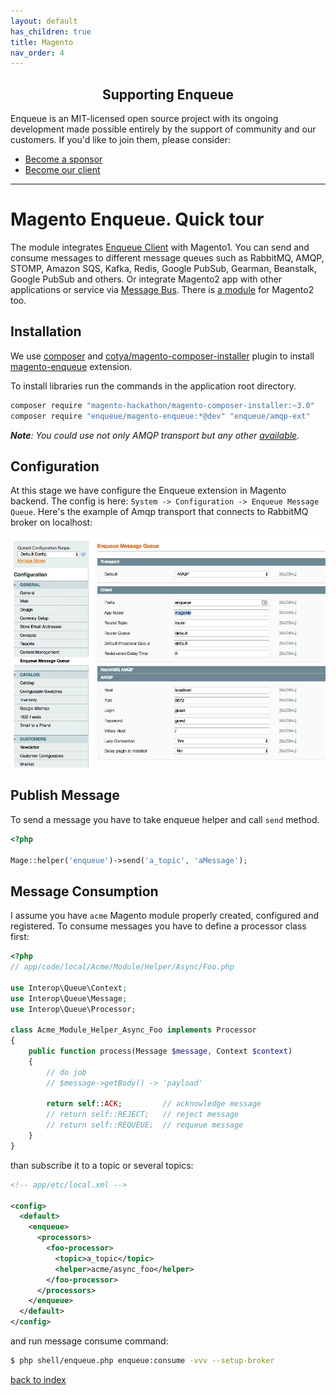 ```yaml
---
layout: default
has_children: true
title: Magento
nav_order: 4
---
```

<h2 align="center">Supporting Enqueue</h2>

Enqueue is an MIT-licensed open source project with its ongoing development made possible entirely by the support of community and our customers. If you'd like to join them, please consider:

- [Become a sponsor](https://www.patreon.com/makasim)
- [Become our client](http://forma-pro.com/)

---

# Magento Enqueue. Quick tour

The module integrates [Enqueue Client](../client/quick_tour.md) with Magento1. You can send and consume messages to different message queues such as RabbitMQ, AMQP, STOMP, Amazon SQS, Kafka, Redis, Google PubSub, Gearman, Beanstalk, Google PubSub and others. Or integrate Magento2 app with other applications or service via [Message Bus](../client/message_bus.md).
There is [a module](../magento2/quick_tour.md) for Magento2 too.

## Installation

We use [composer](https://getcomposer.org/) and [cotya/magento-composer-installer](https://github.com/Cotya/magento-composer-installer) plugin to install [magento-enqueue](https://github.com/php-enqueue/magento-enqueue) extension.

To install libraries run the commands in the application root directory.

```bash
composer require "magento-hackathon/magento-composer-installer:~3.0"
composer require "enqueue/magento-enqueue:*@dev" "enqueue/amqp-ext"
```

_**Note**: You could use not only AMQP transport but any other [available](../transport)._

## Configuration

At this stage we have configure the Enqueue extension in Magento backend.
The config is here: `System -> Configuration -> Enqueue Message Queue`.
Here's the example of Amqp transport that connects to RabbitMQ broker on localhost:


![Сonfiguration](../images/magento_enqueue_configuration.jpeg)

## Publish Message

To send a message you have to take enqueue helper and call `send` method.

```php
<?php

Mage::helper('enqueue')->send('a_topic', 'aMessage');
```

## Message Consumption

I assume you have `acme` Magento module properly created, configured and registered.
To consume messages you have to define a processor class first:

```php
<?php
// app/code/local/Acme/Module/Helper/Async/Foo.php

use Interop\Queue\Context;
use Interop\Queue\Message;
use Interop\Queue\Processor;

class Acme_Module_Helper_Async_Foo implements Processor
{
    public function process(Message $message, Context $context)
    {
        // do job
        // $message->getBody() -> 'payload'

        return self::ACK;         // acknowledge message
        // return self::REJECT;   // reject message
        // return self::REQUEUE;  // requeue message
    }
}
```

than subscribe it to a topic or several topics:


```xml
<!-- app/etc/local.xml -->

<config>
  <default>
    <enqueue>
      <processors>
        <foo-processor>
          <topic>a_topic</topic>
          <helper>acme/async_foo</helper>
        </foo-processor>
      </processors>
    </enqueue>
  </default>
</config>
```

and run message consume command:

```bash
$ php shell/enqueue.php enqueue:consume -vvv --setup-broker
```

[back to index](../index.md)
